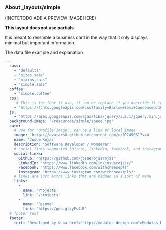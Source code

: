 ### About \_layouts/simple

(!NOTETODO ADD A PREVIEW IMAGE HERE)

__This layout does not use partials__

It is meant to resemble a business card in the way that it only displays minimal but important information.

The data file example and explanation:
```YAML
---
  sass:
    - "defaults"
    - "sizes.sass"
    - "mixins.sass"
    - "simple.sass"  
  coffee:
    - "simple.coffee" 
  css:
     # This is the font it use, it can be replace if you override it in a new sass file after simple.sass
    - "https://fonts.googleapis.com/css?family=Barlow+Semi+Condensed:100,200,400"
  js:
    - "https://ajax.googleapis.com/ajax/libs/jquery/3.2.1/jquery.min.js"
  background-image: '/resources/simple/space.jpg'
  card:
    # use for 'profile image', can be a link or local image
    image: 'https://avatars0.githubusercontent.com/u/10749061?v=4'
    name: 'Josue Rojas'
    description: 'Software Developer / Wonderer'
    # social links supported [github, linkedin, facebook, and instagram] cause only have those images
    social-links:
      Github: "https://github.com/josuerojasrojas"
      LinkedIn: "https://www.linkedin.com/in/josuerojasz/"
      Facebook: "https://www.facebook.com/withcheesepls"
      Instagram: "https://www.instagram.com/withcheesepls/"
    # links are just extra links that are hidden in a sort of menu
    links:
      -
        name: 'Projects'
        link: '/projects'
      -
        name: 'Resume'
        link: 'https://goo.gl/yFs4U6'
  # footer text
  footer:
    text: 'Developed by © <a href="http://modulos-design.com">Modulos-Design</a>'
```
